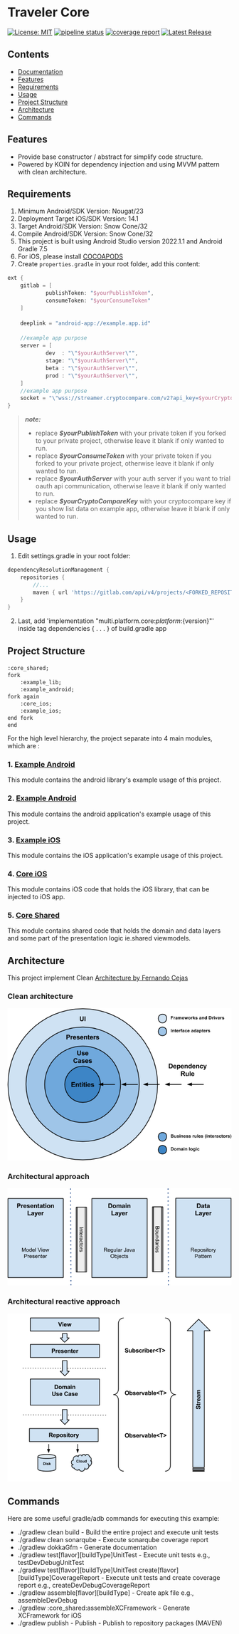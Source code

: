 # Traveler Core

[![License: MIT](https://img.shields.io/badge/License-MIT-yellow.svg)](https://opensource.org/licenses/MIT) [![pipeline status](https://gitlab.com/tossaro/kotlin-multi-platform-core/badges/main/pipeline.svg)](https://gitlab.com/tossaro/kotlin-multi-platform-core/-/commits/main) [![coverage report](https://gitlab.com/tossaro/kotlin-multi-platform-core/badges/main/coverage.svg)](https://gitlab.com/tossaro/kotlin-multi-platform-core/-/commits/main) [![Latest Release](https://gitlab.com/tossaro/kotlin-multi-platform-core/-/badges/release.svg)](https://gitlab.com/tossaro/kotlin-multi-platform-core/-/releases)

## Contents

- [Documentation](https://gitlab.com/tossaro/kotlin-multi-platform-core/tree/main/docs)
- [Features](#features)
- [Requirements](#requirements)
- [Usage](#usage)
- [Project Structure](#project-structure)
- [Architecture](#architecture)
- [Commands](#commands)

## Features

- Provide base constructor / abstract for simplify code structure.
- Powered by KOIN for dependency injection and using MVVM pattern with clean architecture.

## Requirements

1. Minimum Android/SDK Version: Nougat/23
2. Deployment Target iOS/SDK Version: 14.1
3. Target Android/SDK Version: Snow Cone/32
4. Compile Android/SDK Version: Snow Cone/32
5. This project is built using Android Studio version 2022.1.1 and Android Gradle 7.5
6. For iOS, please install [COCOAPODS](https://cocoapods.org/)
7. Create `properties.gradle` in your root folder, add this content:
```groovy
ext {
    gitlab = [
            publishToken: "$yourPublishToken",
            consumeToken: "$yourConsumeToken"
    ]

    deeplink = "android-app://example.app.id"

    //example app purpose
    server = [
            dev  : "\"$yourAuthServer\"",
            stage: "\"$yourAuthServer\"",
            beta : "\"$yourAuthServer\"",
            prod : "\"$yourAuthServer\"",
    ]
    //example app purpose
    socket = "\"wss://streamer.cryptocompare.com/v2?api_key=$yourCryptoCompareKey\""
}
```
> ***note:***
>- replace ***$yourPublishToken*** with your private token if you forked to your private project, otherwise leave it blank if only wanted to run.
>- replace ***$yourConsumeToken*** with your private token if you forked to your private project, otherwise leave it blank if only wanted to run.
>- replace ***$yourAuthServer*** with your auth server if you want to trial oauth api communication, otherwise leave it blank if only wanted to run.
>- replace ***$yourCryptoCompareKey*** with your cryptocompare key if you show list data on example app, otherwise leave it blank if only wanted to run.

## Usage

1. Edit settings.gradle in your root folder:

```groovy
dependencyResolutionManagement {
    repositories {
        //...
        maven { url 'https://gitlab.com/api/v4/projects/<FORKED_REPOSITORY_ID>/packages/maven' }
    }
}
```

2. Last, add 'implementation "multi.platform.core:${platform}:${version}"' inside tag
   dependencies { . . . } of build.gradle app

## Project Structure

```plantuml
:core_shared;
fork
    :example_lib;
    :example_android;
fork again
    :core_ios;
    :example_ios;
end fork
end
```
For the high level hierarchy, the project separate into 4 main modules, which are :

### 1. [Example Android](https://gitlab.com/tossaro/kotlin-multi-platform-core/tree/main/example_lib)

This module contains the android library's example usage of this project.

### 2. [Example Android](https://gitlab.com/tossaro/kotlin-multi-platform-core/tree/main/example_android)

This module contains the android application's example usage of this project.

### 3. [Example iOS](https://gitlab.com/tossaro/kotlin-multi-platform-core/tree/main/example_ios)

This module contains the iOS application's example usage of this project.

### 4. [Core iOS](https://gitlab.com/tossaro/kotlin-multi-platform-core/tree/main/core_ios)
This module contains iOS code that holds the iOS library, that can be injected to iOS app.

### 5. [Core Shared](https://gitlab.com/tossaro/kotlin-multi-platform-core/tree/main/core_shared)
This module contains shared code that holds the domain and data layers and some part of the presentation logic ie.shared viewmodels.

## Architecture

This project implement
Clean [Architecture by Fernando Cejas](https://github.com/android10/Android-CleanArchitecture)

### Clean architecture

![Image Clean architecture](/resources/clean_architecture.png)

### Architectural approach

![Image Architectural approach](/resources/clean_architecture_layers.png)

### Architectural reactive approach

![Image Architectural reactive approach](/resources/clean_architecture_layers_details.png)

## Commands

Here are some useful gradle/adb commands for executing this example:

* ./gradlew clean build - Build the entire project and execute unit tests
* ./gradlew clean sonarqube - Execute sonarqube coverage report
* ./gradlew dokkaGfm - Generate documentation
* ./gradlew test[flavor][buildType]UnitTest - Execute unit tests e.g., testDevDebugUnitTest
* ./gradlew test[flavor][buildType]UnitTest create[flavor][buildType]CoverageReport - Execute unit
  tests and create coverage report e.g., createDevDebugCoverageReport
* ./gradlew assemble[flavor][buildType] - Create apk file e.g., assembleDevDebug
* ./gradlew :core_shared:assembleXCFramework - Generate XCFramework for iOS
* ./gradlew publish - Publish - Publish to repository packages (MAVEN)